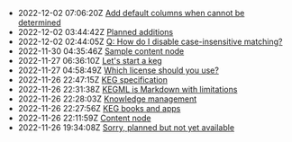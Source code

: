 * 2022-12-02 07:06:20Z [Add default columns when cannot be determined](../13)
* 2022-12-02 03:44:42Z [Planned additions](../10)
* 2022-12-02 02:44:05Z [Q: How do I disable case-insensitive matching?](../11)
* 2022-11-30 04:35:46Z [Sample content node](../9)
* 2022-11-27 06:36:10Z [Let's start a keg](../5)
* 2022-11-27 04:58:49Z [Which license should you use?](../7)
* 2022-11-26 22:47:15Z [KEG specification](../6)
* 2022-11-26 22:31:38Z [KEGML is Markdown with limitations](../4)
* 2022-11-26 22:28:03Z [Knowledge management](../1)
* 2022-11-26 22:27:56Z [KEG books and apps](../3)
* 2022-11-26 22:11:59Z [Content node](../2)
* 2022-11-26 19:34:08Z [Sorry, planned but not yet available](../0)
